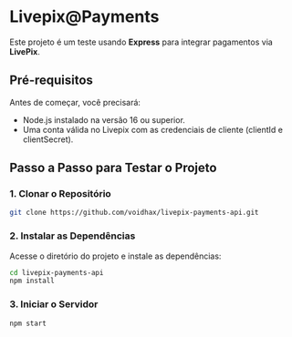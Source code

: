 # Livepix@Payments

Este projeto é um teste usando **Express** para integrar pagamentos via **LivePix**.

## Pré-requisitos

Antes de começar, você precisará:

- Node.js instalado na versão 16 ou superior.
- Uma conta válida no Livepix com as credenciais de cliente (clientId e clientSecret).

## Passo a Passo para Testar o Projeto

### 1. Clonar o Repositório

```bash
git clone https://github.com/voidhax/livepix-payments-api.git
```

### 2. Instalar as Dependências

Acesse o diretório do projeto e instale as dependências:

```bash
cd livepix-payments-api
npm install
```

### 3. Iniciar o Servidor

```
npm start
```
